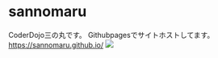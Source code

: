 # sannomaru
CoderDojo三の丸です。
Githubpagesでサイトホストしてます。
https://sannomaru.github.io/
<img src="https://sannomaru.github.io/dojologo.png"></img>
